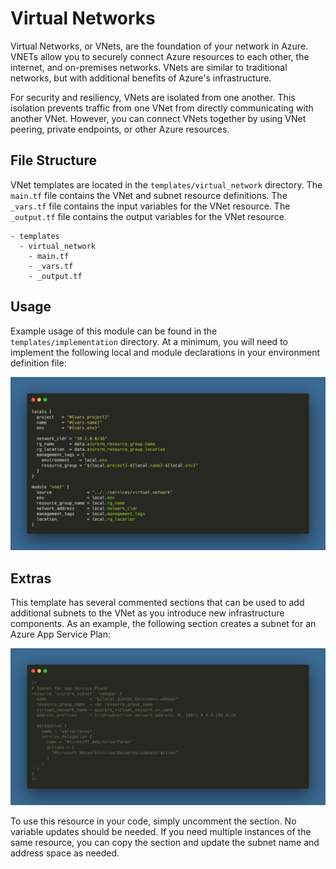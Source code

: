 # Virtual Networks

Virtual Networks, or VNets, are the foundation of your network in Azure. VNETs allow you to securely connect Azure resources to each other, the internet, and on-premises networks. VNets are similar to traditional networks, but with additional benefits of Azure's infrastructure.

For security and resiliency, VNets are isolated from one another. This isolation prevents traffic from one VNet from directly communicating with another VNet. However, you can connect VNets together by using VNet peering, private endpoints, or other Azure resources.


## File Structure
VNet templates are located in the `templates/virtual_network` directory. The `main.tf` file contains the VNet and subnet resource definitions. The `_vars.tf` file contains the input variables for the VNet resource. The `_output.tf` file contains the output variables for the VNet resource.

```
- templates
  - virtual_network
    - main.tf
    - _vars.tf
    - _output.tf
```

## Usage
Example usage of this module can be found in the `templates/implementation` directory. At a minimum, you will need to implement the following local and module declarations in your environment definition file:

![VNet Usage](../../assets/vnet_usage.png)

## Extras
This template has several commented sections that can be used to add additional subnets to the VNet as you introduce new infrastructure components. As an example, the following section creates a subnet for an Azure App Service Plan:

![App Service Subnet](../../assets/vnet_app_service_commented.png)

To use this resource in your code, simply uncomment the section. No variable updates should be needed. If you need multiple instances of the same resource, you can copy the section and update the subnet name and address space as needed.